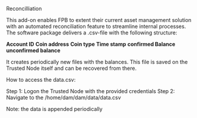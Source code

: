 Reconcilliation

This add-on enables FPB to extent their current asset management solution with an automated reconciliation feature to streamline internal processes. The software package delivers a .csv-file with the following structure:

**Account ID**
**Coin address**
**Coin type**
**Time stamp**
**confirmed Balance** 
**unconfirmed balance** 

It creates periodically new files with the balances.
This file is saved on the Trusted Node itself and can be recovered from there.

How to access the data.csv:

Step 1: Logon the Trusted Node with the provided credentials
Step 2: Navigate to the /home/dam/dam/data/data.csv

Note: the data is appended periodically